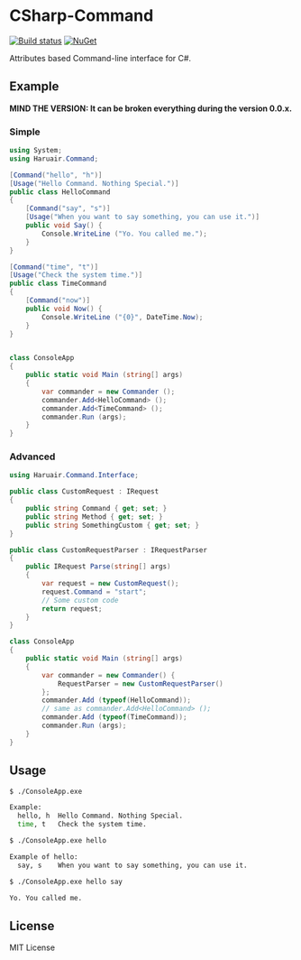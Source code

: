 CSharp-Command
==============

[![Build status](https://ci.appveyor.com/api/projects/status/github/haruair/csharp-command?branch=master&svg=true)](https://ci.appveyor.com/project/haruair/csharp-command/branch/master) [![NuGet](https://img.shields.io/nuget/v/Haruair.Command.svg)](https://www.nuget.org/packages/Haruair.Command/)

Attributes based Command-line interface for C#.

## Example

**MIND THE VERSION: It can be broken everything during the version 0.0.x.**

### Simple

```csharp
using System;
using Haruair.Command;

[Command("hello", "h")]
[Usage("Hello Command. Nothing Special.")]
public class HelloCommand
{
	[Command("say", "s")]
	[Usage("When you want to say something, you can use it.")]
	public void Say() {
		Console.WriteLine ("Yo. You called me.");
	}
}

[Command("time", "t")]
[Usage("Check the system time.")]
public class TimeCommand
{
	[Command("now")]
	public void Now() {
		Console.WriteLine ("{0}", DateTime.Now);
	}
}


class ConsoleApp 
{
	public static void Main (string[] args)
	{
		var commander = new Commander ();
		commander.Add<HelloCommand> ();
		commander.Add<TimeCommand> ();
		commander.Run (args);
	}
}
```

### Advanced

```csharp
using Haruair.Command.Interface;

public class CustomRequest : IRequest
{
	public string Command { get; set; }
	public string Method { get; set; }
	public string SomethingCustom { get; set; }
}

public class CustomRequestParser : IRequestParser
{
	public IRequest Parse(string[] args)
	{
		var request = new CustomRequest();
		request.Command = "start";
		// Some custom code
		return request;
	}
}

class ConsoleApp 
{
	public static void Main (string[] args)
	{
		var commander = new Commander() {
			RequestParser = new CustomRequestParser()
		};
		commander.Add (typeof(HelloCommand));
		// same as commander.Add<HelloCommand> ();
		commander.Add (typeof(TimeCommand));
		commander.Run (args);
	}
}
```

## Usage

```bash
$ ./ConsoleApp.exe

Example: 
  hello, h	Hello Command. Nothing Special.
  time, t	Check the system time.

```

```bash
$ ./ConsoleApp.exe hello

Example of hello:
  say, s	When you want to say something, you can use it.

```

```bash
$ ./ConsoleApp.exe hello say

Yo. You called me.

```

## License

MIT License

